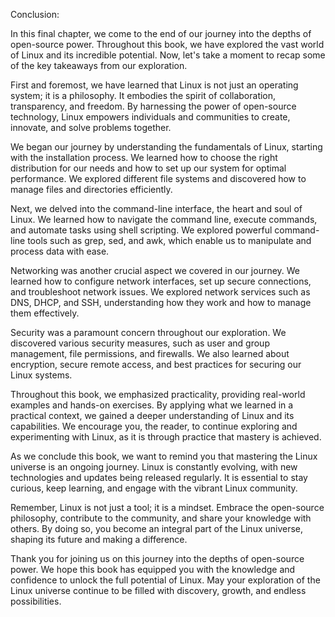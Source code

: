 Conclusion:

In this final chapter, we come to the end of our journey into the depths of open-source power. Throughout this book, we have explored the vast world of Linux and its incredible potential. Now, let's take a moment to recap some of the key takeaways from our exploration.

First and foremost, we have learned that Linux is not just an operating system; it is a philosophy. It embodies the spirit of collaboration, transparency, and freedom. By harnessing the power of open-source technology, Linux empowers individuals and communities to create, innovate, and solve problems together.

We began our journey by understanding the fundamentals of Linux, starting with the installation process. We learned how to choose the right distribution for our needs and how to set up our system for optimal performance. We explored different file systems and discovered how to manage files and directories efficiently.

Next, we delved into the command-line interface, the heart and soul of Linux. We learned how to navigate the command line, execute commands, and automate tasks using shell scripting. We explored powerful command-line tools such as grep, sed, and awk, which enable us to manipulate and process data with ease.

Networking was another crucial aspect we covered in our journey. We learned how to configure network interfaces, set up secure connections, and troubleshoot network issues. We explored network services such as DNS, DHCP, and SSH, understanding how they work and how to manage them effectively.

Security was a paramount concern throughout our exploration. We discovered various security measures, such as user and group management, file permissions, and firewalls. We also learned about encryption, secure remote access, and best practices for securing our Linux systems.

Throughout this book, we emphasized practicality, providing real-world examples and hands-on exercises. By applying what we learned in a practical context, we gained a deeper understanding of Linux and its capabilities. We encourage you, the reader, to continue exploring and experimenting with Linux, as it is through practice that mastery is achieved.

As we conclude this book, we want to remind you that mastering the Linux universe is an ongoing journey. Linux is constantly evolving, with new technologies and updates being released regularly. It is essential to stay curious, keep learning, and engage with the vibrant Linux community.

Remember, Linux is not just a tool; it is a mindset. Embrace the open-source philosophy, contribute to the community, and share your knowledge with others. By doing so, you become an integral part of the Linux universe, shaping its future and making a difference.

Thank you for joining us on this journey into the depths of open-source power. We hope this book has equipped you with the knowledge and confidence to unlock the full potential of Linux. May your exploration of the Linux universe continue to be filled with discovery, growth, and endless possibilities.
